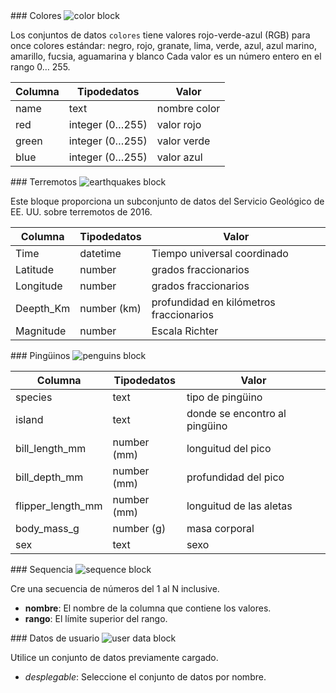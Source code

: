 <div id="colors" markdown="1">
### Colores

<img class="block" src="{{ 'es/img/data_colors.svg' | relative_url }}" alt="color block"/>

Los conjuntos de datos `colores` tiene valores rojo-verde-azul (RGB) para once colores estándar:
negro, rojo, granate, lima, verde, azul, azul marino, amarillo, fucsia, aguamarina y blanco
Cada valor es un número entero en el rango 0… 255.

| Columna    | Tipodedatos        | Valor       |
| ---------  | ---------------    | ----------- |
| name       | text               | nombre color|
| red        | integer (0…255)    | valor rojo  |
| green      | integer (0…255)    | valor verde |
| blue       | integer (0…255)    | valor azul  |

</div>

<div id="earthquakes" markdown="1">
### Terremotos

<img class="block" src="{{ 'es/img/data_earthquakes.svg' | relative_url }}" alt="earthquakes block"/>

Este bloque proporciona un subconjunto de datos del Servicio Geológico de EE. UU. sobre terremotos de 2016.

| Columna   | Tipodedatos    | Valor |
| --------- | -----------    | ----- |
| Time      | datetime       | Tiempo universal coordinado |
| Latitude  | number         | grados fraccionarios |
| Longitude | number         | grados fraccionarios |
| Deepth_Km | number (km)    | profundidad en kilómetros fraccionarios |
| Magnitude | number         | Escala Richter  |

</div>

<div id="penguins" markdown="1">
### Pingüinos

<img class="block" src="{{ 'es/img/data_penguins.svg' | relative_url }}" alt="penguins block"/>

| Columna            | Tipodedatos    | Valor |
| -----------------  | -----------    | ----- |
| species            | text           | tipo de pingüino |
| island             | text           | donde se encontro al pingüino |
| bill_length_mm     | number (mm)    | longuitud del pico |
| bill_depth_mm      | number (mm)    | profundidad del pico |
| flipper_length_mm  | number (mm)    | longuitud de las aletas |
| body_mass_g        | number (g)     | masa corporal |
| sex                | text           | sexo |

</div>

<div id="sequence" markdown="1">
### Sequencia

<img class="block" src="{{ 'es/img/data_sequence.svg' | relative_url }}" alt="sequence block"/>

Cre una secuencia de números del 1 al N inclusive.

- **nombre**: El nombre de la columna que contiene los valores.
- **rango**: El límite superior del rango.

</div>

<div id="user" markdown="1">
### Datos de usuario

<img class="block" src="{{ 'es/img/data_user.svg' | relative_url }}" alt="user data block"/>

Utilice un conjunto de datos previamente cargado.

- *desplegable*: Seleccione el conjunto de datos por nombre.
</div>

